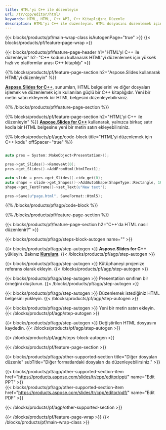 ```yaml
---
title: HTML'yi C++ ile düzenleyin
url: /tr/cpp/editor/html/
keywords: HTML, HTML, C++ API, C++ Kitaplığını Düzenle
description: HTML'yi C++ ile düzenleyin. HTML dosyasını düzenlemek için C++ kitaplık API'sini kullanın
---
```


{{< blocks/products/pf/main-wrap-class isAutogenPage="true" >}}
{{< blocks/products/pf/feature-page-wrap >}}

{{< blocks/products/pf/feature-page-header h1="HTML'yi C++ ile düzenleyin" h2="C++ kodunu kullanarak HTML'yi düzenlemek için yüksek hızlı ve platformlar arası C++ kitaplığı" >}}

{{% blocks/products/pf/feature-page-section h2="Aspose.Slides kullanarak HTML'yi düzenleyin" %}}

[**Aspose.Slides for C++**](https://products.aspose.com/slides/tr/cpp/), sunumları, HTML belgelerini ve diğer dosyaları işlemek ve düzenlemek için kullanılan güçlü bir C++ kitaplığıdır. Yeni bir metin satırı ekleyerek bir HTML belgesini düzenleyebilirsiniz. 

{{% /blocks/products/pf/feature-page-section %}}




{{% blocks/products/pf/feature-page-section  h2="HTML'yi C++ ile düzenleyin" %}}
[**Aspose.Slides for C++**](https://products.aspose.com/slides/tr/cpp/) kullanarak, yalnızca birkaç satır kodla bir HTML belgesine yeni bir metin satırı ekleyebilirsiniz.

{{% blocks/products/pf/agp/code-block title="HTML'yi düzenlemek için C++ kodu" offSpacer="true" %}}
```cpp

auto pres = System::MakeObject<Presentation>();

pres->get_Slides()->RemoveAt(0);
pres->get_Slides()->AddFromHtml(htmlText1);

auto slide = pres->get_Slides()->idx_get(0);
auto shape = slide->get_Shapes()->AddAutoShape(ShapeType::Rectangle, 10.0f, 10.0f, 100.0f, 50.0f);
shape->get_TextFrame()->set_Text(u"New text");

pres->Save(u"page.html", SaveFormat::Html5);
```
{{% /blocks/products/pf/agp/code-block %}}

{{% /blocks/products/pf/feature-page-section %}}




{{< blocks/products/pf/feature-page-section  h2="C++'da HTML nasıl düzenlenir?" >}}


{{< blocks/products/pf/agp/steps-block-autogen name="" >}}


{{< blocks/products/pf/agp/step-autogen >}}
**Aspose.Slides for C++** yükleyin. Bakınız [**Kurulum**](https://docs.aspose.com/slides/cpp/installation/).
{{< /blocks/products/pf/agp/step-autogen >}}

{{< blocks/products/pf/agp/step-autogen >}}
Kütüphaneyi projenize referans olarak ekleyin.
{{< /blocks/products/pf/agp/step-autogen >}}

{{< blocks/products/pf/agp/step-autogen >}}
Presentation sınıfının bir örneğini oluşturun.
{{< /blocks/products/pf/agp/step-autogen >}}

{{< blocks/products/pf/agp/step-autogen >}}
Düzenlemek istediğiniz HTML belgesini yükleyin.
{{< /blocks/products/pf/agp/step-autogen >}}

{{< blocks/products/pf/agp/step-autogen >}}
Yeni bir metin satırı ekleyin.
{{< /blocks/products/pf/agp/step-autogen >}}

{{< blocks/products/pf/agp/step-autogen >}}
Değiştirilen HTML dosyasını kaydedin.
{{< /blocks/products/pf/agp/step-autogen >}}


{{< /blocks/products/pf/agp/steps-block-autogen >}}


{{< /blocks/products/pf/feature-page-section >}}




{{< blocks/products/pf/agp/other-supported-section title="Diğer dosyaları düzenle" subTitle="Diğer formatlardaki dosyaları da düzenleyebilirsiniz." >}}

{{< blocks/products/pf/agp/other-supported-section-item href="https://products.aspose.com/slides/tr/cpp/editor/ppt/" name="Edit PPT" >}}    
{{< blocks/products/pf/agp/other-supported-section-item href="https://products.aspose.com/slides/tr/cpp/editor/pdf/" name="Edit PDF" >}}  



{{< /blocks/products/pf/agp/other-supported-section >}}

{{< /blocks/products/pf/feature-page-wrap >}}
{{< /blocks/products/pf/main-wrap-class >}}